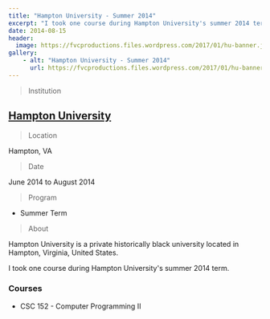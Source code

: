 ```yaml
---
title: "Hampton University - Summer 2014"
excerpt: "I took one course during Hampton University's summer 2014 term."
date: 2014-08-15
header:
  image: https://fvcproductions.files.wordpress.com/2017/01/hu-banner.jpg
gallery:
    - alt: "Hampton University - Summer 2014"
      url: https://fvcproductions.files.wordpress.com/2017/01/hu-banner.jpg
---
```


> Institution

## <a title="Hampton University" href="http://hamptonu.edu" target="_blank">Hampton University</a>

> Location

Hampton, VA

> Date

June 2014 to August 2014

> Program

- Summer Term

> About

Hampton University is a private historically black university located in Hampton, Virginia, United States.

I took one course during Hampton University's summer 2014 term.

### Courses

-   CSC 152 - Computer Programming II